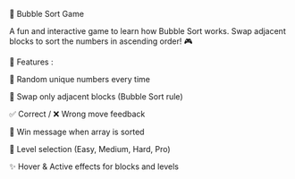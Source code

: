 🧠 Bubble Sort Game

A fun and interactive game to learn how Bubble Sort works.
Swap adjacent blocks to sort the numbers in ascending order! 🎮

🚀 Features :

🎲 Random unique numbers every time

🔄 Swap only adjacent blocks (Bubble Sort rule)

✅ Correct / ❌ Wrong move feedback

🎉 Win message when array is sorted

🔘 Level selection (Easy, Medium, Hard, Pro)

✨ Hover & Active effects for blocks and levels
